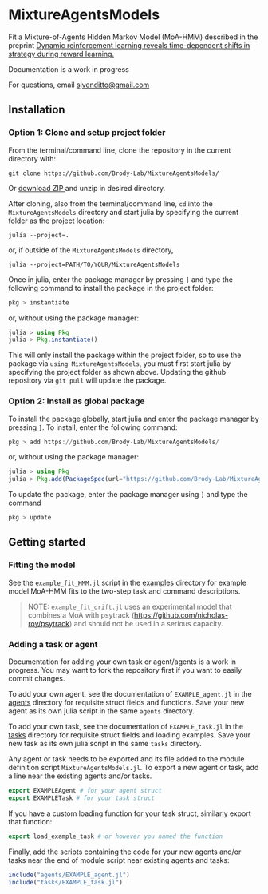 # MixtureAgentsModels
Fit a Mixture-of-Agents Hidden Markov Model (MoA-HMM) described in the preprint <a href=https://www.biorxiv.org/content/10.1101/2024.02.28.582617v1>Dynamic reinforcement learning reveals time-dependent shifts in strategy during reward learning.</a>

Documentation is a work in progress

For questions, email sjvenditto@gmail.com

## Installation
### Option 1: Clone and setup project folder
From the terminal/command line, clone the repository in the current directory with:
```
git clone https://github.com/Brody-Lab/MixtureAgentsModels/
```
Or <a href=https://github.com/Brody-Lab/neuroGLM/archive/refs/heads/master.zip> download ZIP </a> and unzip in desired directory.

After cloning, also from the terminal/command line, `cd` into the `MixtureAgentsModels` directory and start julia by specifying the current folder as the project location:
```
julia --project=.
```
or, if outside of the `MixtureAgentsModels` directory,
```
julia --project=PATH/TO/YOUR/MixtureAgentsModels
```

Once in julia, enter the package manager by pressing `]` and type the following command to install the package in the project folder:
```julia
pkg > instantiate
```
or, without using the package manager:
```julia
julia > using Pkg
julia > Pkg.instantiate()
```
This will only install the package within the project folder, so to use the package via `using MixtureAgentsModels`, you must first start julia by specifying the project folder as shown above. Updating the github repository via `git pull` will update the package.

### Option 2: Install as global package
To install the package globally, start julia and enter the package manager by pressing `]`. To install, enter the following command:
```julia
pkg > add https://github.com/Brody-Lab/MixtureAgentsModels/
```
or, without using the package manager:
```julia
julia > using Pkg
julia > Pkg.add(PackageSpec(url="https://github.com/Brody-Lab/MixtureAgentsModels/"))
```
To update the package, enter the package manager using `]` and type the command 
```julia
pkg > update
```

## Getting started
### Fitting the model
See the `example_fit_HMM.jl` script in the <a href=https://github.com/Brody-Lab/MixtureAgentsModels/tree/main/examples>examples</a> directory for example model MoA-HMM fits to the two-step task and command descriptions. 
> NOTE: `example_fit_drift.jl` uses an experimental model that combines a MoA with psytrack (https://github.com/nicholas-roy/psytrack) and should not be used in a serious capacity.

### Adding a task or agent
Documentation for adding your own task or agent/agents is a work in progress. You may want to fork the repository first if you want to easily commit changes.

To add your own agent, see the documentation of `EXAMPLE_agent.jl` in the <a href=https://github.com/Brody-Lab/MixtureAgentsModels/tree/main/src/agents>agents</a> directory for requisite struct fields and functions. Save your new agent as its own julia script in the same `agents` directory.

To add your own task, see the documentation of `EXAMPLE_task.jl` in the <a href=https://github.com/Brody-Lab/MixtureAgentsModels/tree/main/src/tasks>tasks</a> directory for requisite struct fields and loading examples. Save your new task as its own julia script in the same `tasks` directory.

Any agent or task needs to be exported and its file added to the module definition script `MixtureAgentsModels.jl`. To export a new agent or task, add a line near the existing agents and/or tasks.
```julia
export EXAMPLEAgent # for your agent struct
export EXAMPLETask # for your task struct
```

If you have a custom loading function for your task struct, similarly export that function:
```julia
export load_example_task # or however you named the function
```

Finally, add the scripts containing the code for your new agents and/or tasks near the end of module script near existing agents and tasks:
```julia
include("agents/EXAMPLE_agent.jl")
include("tasks/EXAMPLE_task.jl")
```




